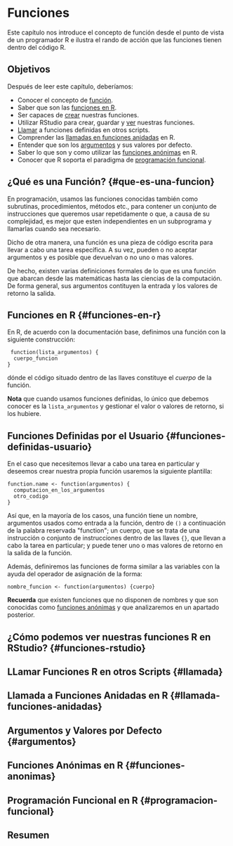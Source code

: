 


# Funciones

Este capítulo nos introduce el concepto de función  desde el punto de vista de un programador R e ilustra el rando de acción que las funciones tienen dentro del código R.

## Objetivos

Después de leer este capítulo, deberíamos:

- Conocer el concepto de [función](#que-es-una-funcion).
- Saber que son las [funciones en R](#funciones-en-r).
- Ser capaces de [crear](#funciones-definidas-usuario) nuestras funciones.
- Utilizar RStudio para crear, guardar y [ver](#funciones-rstudio) nuestras funciones.
- [Llamar](#llamada) a funciones definidas en otros scripts.
- Comprender las [llamadas en funciones anidadas](#llamada-funciones-anidadas) en R.
- Entender que son los [argumentos](#argumentos) y sus valores por defecto.
- Saber lo que son y como utilizar las [funciones anónimas](#funciones-anonimas) en R.
- Conocer que R soporta el paradigma de [programación funcional](#programacion-funcional).



## ¿Qué es una Función? {#que-es-una-funcion}

En programación, usamos las funciones conocidas también como subrutinas, procedimientos, métodos etc., para contener un conjunto de instrucciones que queremos usar repetidamente o que, a causa de su complejidad, es mejor que esten independientes en un subprograma y llamarlas cuando sea necesario. 

Dicho de otra manera, una función es una pieza de código escrita para llevar a cabo una tarea específica. A su vez, pueden o no aceptar argumentos y es posible que devuelvan o no uno o mas valores.

De hecho, existen varias definiciones formales de lo que es una función que abarcan desde las matemáticas hasta las ciencias de la computación. De forma general, sus argumentos contituyen la entrada y los valores de retorno la salida.



## Funciones en R {#funciones-en-r}

En R, de acuerdo con la documentación base, definimos una función con la siguiente construcción:

```{}
 function(lista_argumentos) {
  cuerpo_funcion
}
```

dónde el código situado dentro de las llaves constituye el _cuerpo_ de la función.

__Nota__ que cuando usamos funciones definidas, lo único que debemos conocer es la `lista_argumentos` y gestionar el valor o valores de retorno, si los hubiere.





## Funciones Definidas por el Usuario {#funciones-definidas-usuario}

En el caso que necesitemos llevar a cabo una tarea en particular y deseemos crear nuestra propia función usaremos la siguiente plantilla:

```{}
function.name <- function(argumentos) {
  computacion_en_los_argumentos
  otro_codigo
}
```

Así que, en la mayoría de los casos, una función tiene un nombre, argumentos usados como entrada a la función, dentro de `()` a continuación de la palabra reservada "function"; un cuerpo, que se trata de una instrucción o conjunto de instrucciones dentro de las llaves `{}`, que llevan a cabo la tarea en particular; y puede tener uno o mas valores de retorno en la salida de la función.

Además, definiremos las funciones de forma similar a las variables con la ayuda del operador de asignación de la forma:


```{}
nombre_funcion <- function(argumentos) {cuerpo}
```


__Recuerda__ que existen funciones que no disponen de nombres y que son conocidas como [funciones anónimas](#funciones-anonimas) y que analizaremos en un apartado posterior.




## ¿Cómo podemos ver nuestras funciones R en RStudio? {#funciones-rstudio}

## LLamar Funciones R en otros Scripts {#llamada}


## Llamada a Funciones Anidadas en R {#llamada-funciones-anidadas}

## Argumentos y Valores por Defecto {#argumentos}

## Funciones Anónimas en R {#funciones-anonimas}

## Programación Funcional en R {#programacion-funcional}

## Resumen
